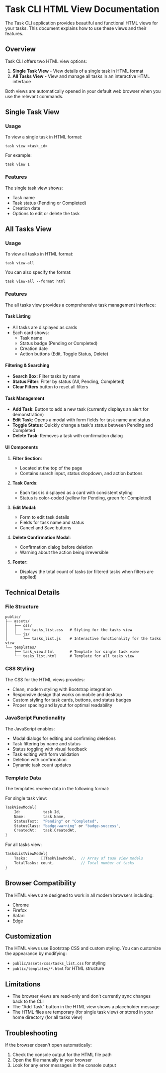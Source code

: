 # Task CLI HTML View Documentation

The Task CLI application provides beautiful and functional HTML views for your tasks. This document explains how to use these views and their features.

## Overview

Task CLI offers two HTML view options:
1. **Single Task View** - View details of a single task in HTML format
2. **All Tasks View** - View and manage all tasks in an interactive HTML interface

Both views are automatically opened in your default web browser when you use the relevant commands.

## Single Task View

### Usage

To view a single task in HTML format:

```
task view <task_id>
```

For example:
```
task view 1
```

### Features

The single task view shows:
- Task name
- Task status (Pending or Completed)
- Creation date
- Options to edit or delete the task

## All Tasks View

### Usage

To view all tasks in HTML format:

```
task view-all
```

You can also specify the format:
```
task view-all --format html
```

### Features

The all tasks view provides a comprehensive task management interface:

#### Task Listing

- All tasks are displayed as cards
- Each card shows:
  - Task name
  - Status badge (Pending or Completed)
  - Creation date
  - Action buttons (Edit, Toggle Status, Delete)

#### Filtering & Searching

- **Search Box**: Filter tasks by name
- **Status Filter**: Filter by status (All, Pending, Completed)
- **Clear Filters** button to reset all filters

#### Task Management

- **Add Task**: Button to add a new task (currently displays an alert for demonstration)
- **Edit Task**: Opens a modal with form fields for task name and status
- **Toggle Status**: Quickly change a task's status between Pending and Completed
- **Delete Task**: Removes a task with confirmation dialog

#### UI Components

1. **Filter Section**:
   - Located at the top of the page
   - Contains search input, status dropdown, and action buttons

2. **Task Cards**:
   - Each task is displayed as a card with consistent styling
   - Status is color-coded (yellow for Pending, green for Completed)

3. **Edit Modal**:
   - Form to edit task details
   - Fields for task name and status
   - Cancel and Save buttons

4. **Delete Confirmation Modal**:
   - Confirmation dialog before deletion
   - Warning about the action being irreversible

5. **Footer**:
   - Displays the total count of tasks (or filtered tasks when filters are applied)

## Technical Details

### File Structure

```
public/
├── assets/
│   ├── css/
│   │   └── tasks_list.css   # Styling for the tasks view
│   └── js/
│       └── tasks_list.js    # Interactive functionality for the tasks view
└── templates/
    ├── task_view.html       # Template for single task view
    └── tasks_list.html      # Template for all tasks view
```

### CSS Styling

The CSS for the HTML views provides:
- Clean, modern styling with Bootstrap integration
- Responsive design that works on mobile and desktop
- Custom styling for task cards, buttons, and status badges
- Proper spacing and layout for optimal readability

### JavaScript Functionality

The JavaScript enables:
- Modal dialogs for editing and confirming deletions
- Task filtering by name and status
- Status toggling with visual feedback
- Task editing with form validation
- Deletion with confirmation
- Dynamic task count updates

### Template Data

The templates receive data in the following format:

For single task view:
```go
TaskViewModel{
    Id:          task.Id,
    Name:        task.Name,
    StatusText:  "Pending" or "Completed",
    StatusClass: "badge-warning" or "badge-success",
    CreatedAt:   task.CreatedAt,
}
```

For all tasks view:
```go
TasksListViewModel{
    Tasks:      []TaskViewModel,  // Array of task view models
    TotalTasks: count,            // Total number of tasks
}
```

## Browser Compatibility

The HTML views are designed to work in all modern browsers including:
- Chrome
- Firefox
- Safari
- Edge

## Customization

The HTML views use Bootstrap CSS and custom styling. You can customize the appearance by modifying:
- `public/assets/css/tasks_list.css` for styling
- `public/templates/*.html` for HTML structure

## Limitations

- The browser views are read-only and don't currently sync changes back to the CLI
- The "Add Task" button in the HTML view shows a placeholder message
- The HTML files are temporary (for single task view) or stored in your home directory (for all tasks view)

## Troubleshooting

If the browser doesn't open automatically:
1. Check the console output for the HTML file path
2. Open the file manually in your browser
3. Look for any error messages in the console output 